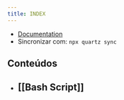 ```yaml
---
title: INDEX
---
```


- [Documentation](https://quartz.jzhao.xyz) 
- Sincronizar com: `npx quartz sync`

## Conteúdos

- [[Bash Script]]
	- 